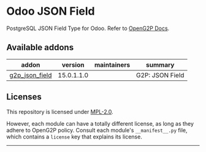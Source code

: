 
<!-- /!\ do not modify above this line -->

# Odoo JSON Field

PostgreSQL JSON Field Type for Odoo. Refer to [OpenG2P Docs](https://docs.openg2p.org/v/1.1).

<!-- /!\ do not modify below this line -->

<!-- prettier-ignore-start -->

[//]: # (addons)

Available addons
----------------
addon | version | maintainers | summary
--- | --- | --- | ---
[g2p_json_field](g2p_json_field/) | 15.0.1.1.0 |  | G2P: JSON Field

[//]: # (end addons)

<!-- prettier-ignore-end -->

## Licenses

This repository is licensed under [MPL-2.0](LICENSE).

However, each module can have a totally different license, as long as they adhere to OpenG2P
policy. Consult each module's `__manifest__.py` file, which contains a `license` key
that explains its license.

----
<!-- /!\ Non OCA Context : Set here the full description of your organization. -->
